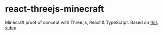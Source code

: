 # react-threejs-minecraft
 
Minecraft proof of concept with Three.js, React & TypeScript. Based on [this video](https://www.youtube.com/watch?v=Lc2JvBXMesY).
